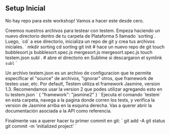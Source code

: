 ## Setup Inicial

No hay repo para este workshop! Vamos a hacer este desde cero.

Creemos nuestros archivos para testear con testem. Empeza haciendo un nuevo directorio dentro de tu carpeta de Plataforma 5 llamado ´sorting´. Luego, ´cd´ a ese directorio, inicializa un repo de git y crea tus archivos iniciales.
´
    mkdir sorting
    cd sorting
    git init # hace un nuevo repo de git
    touch bubblesort.js bubblesort.spec.js mergesort.js mergesort.spec.js
    touch testem.json
    subl . # abre el directorio en Sublime si descargaron el symlink `subl`
´

Un archivo testem.json es un archivo de configuracion que te permite especificar el "source" de archivos, "ignorar" otros, que framework de testeo usar, etc. Por default, Testem utiliza el framework Jasmine, version 1.3. Recomendamos usar la version 2 que podes utilizar agregando esto en tu testem.json
´
    {
      "framework": "jasmine2"
    }
´
Ejecuta el comando ´testem´ en esta carpeta, navega a la pagina donde corren los tests, y verifica la version de Jasmine arriba en la esquina derecha. Vas a querer abrir la documentación asociada a la API como referencia.

Finalmente vas a querer hacer tu primer commit en git:
´
    git add -A
    git status
    git commit -m 'initialized project'
´
